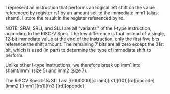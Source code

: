 I represent an instruction that performs an logical left shift on the value referenced by register rs1 by an amount set to the immediate imm1 (alias: shamt). I store the result in the register referenced by rd.

NOTE: SRAI, SRLI, and SLLI are all "variants" of the I-type instruction, according to the RISC-V Spec. The key difference is that instead of a single, 12-bit immediate value at the end of the instruction, only the first five bits reference the shift amount. The remaining 7 bits are all zero except the 31st bit, which is used (in part) to determine the type of immediate shift to perform.

Unlike other I-type instructions, we therefore break up imm1 into shamt/imm1 (size 5) and imm2 (size 7).

The RISCV Spec lists SLLI as:
[0000000][shamt][rs1][001][rd][opcode]
[imm2     ][imm1 ][rs1][fn3 ][rd][opcode]
